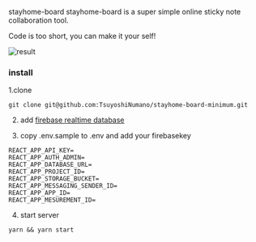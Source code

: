stayhome-board
stayhome-board is a super simple online sticky note collaboration tool.

Code is too short, you can make it your self!

![result](https://user-images.githubusercontent.com/11643610/80408949-fd402200-8902-11ea-9029-70d283b73b76.gif)

### install

1.clone

```
git clone git@github.com:TsuyoshiNumano/stayhome-board-minimum.git
```

2. add [firebase realtime database](https://firebase.google.com/docs/database)

3. copy .env.sample to .env and add your firebasekey

```
REACT_APP_API_KEY=
REACT_APP_AUTH_ADMIN=
REACT_APP_DATABASE_URL=
REACT_APP_PROJECT_ID=
REACT_APP_STORAGE_BUCKET=
REACT_APP_MESSAGING_SENDER_ID=
REACT_APP_APP_ID=
REACT_APP_MESUREMENT_ID=
```

4. start server

```
yarn && yarn start
```
